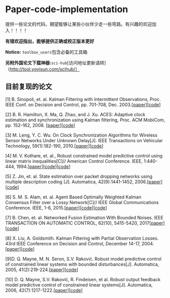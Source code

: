 # Paper-code-implementation

提供一些论文的代码，期望能够让某些小伙伴少走一些弯路。有兴趣的欢迎加入！！！！

**有错欢迎指出，能够提供正确或校正版本更好**

**Notice:** `toolbox_users`包含必备的工具箱

**另附外国论文下载神器:**`sci-hub`[访问地址更新请转]（http://tool.yovisun.com/scihub/）

## 目前复现的论文
[1] B. Sinopoli, et. al. Kalman Filtering with Intermittent Observations, Proc. IEEE Conf. on Decision and Control, pp. 701-708, Dec. 2003.\[[paper](./Kalman%20Filtering/Kalman_filtering_with_intermittent_observations.pdf)\]\[[code](./Kalman%20Filtering/intermittent_A.m)\]

[2] B. R. Hamilton, X. Ma, Q. Zhao, and J. Xu. ACES: Adaptive clock estimation and synchronization using Kalman filtering, Proc. ACM MobiCom, pp. 152–162, 2008. \[[paper](./Clock%20synchronization/ACES_adaptive_clock_estimation_and_synchronization_using_Kalman_filtering.pdf)\]\[[code](./Clock%20synchronization/ACES.m)\]

[3] M. Leng, Y. C. Wu. On Clock Synchronization Algorithms for Wireless Sensor Networks Under Unknown Delay[J]. IEEE Transactions on Vehicular Technology, 59(1):182-190, 2010.\[[paper](./Clock%20synchronization/On_Clock_Synchronization_Algorithms_for_Wireless_Sensor_Networks_Under_Unknown_Delay.pdf)\]\[[code](./Clock%20synchronization/clock_synchronize_algorithm.m)\]

[4] M. V. Kothare, et. al., Robust constrained model predictive control using linear matrix inequalities[C]// American Control Conference. IEEE, 1:440-444, 1994.\[[paper](./Mode%20Predictive%20Control(MPC)/Robust_Constrained_Model_Predictive_Control_using_Linear_Matrix_Inequalities.pdf)\]\[[code](./Mode%20Predictive%20Control(MPC)/benchmark_problems_polytope.m)\]\[[code](./Mode%20Predictive%20Control(MPC)/RMCP_LMI_polytope.m)\]

[5] Z. Jin, et. al. State estimation over packet dropping networks using multiple description coding [J]. Automatica, 42(9):1441-1452, 2006.\[[paper](./Kalman%20Filtering/State_estimation_over_packet_dropping_networks_using_multiple_description_coding.pdf)\]\[[code](./Kalman%20Filtering/MD_code.m)\]

[6] S. M. S. Alam, et. al. Agent Based Optimally Weighted Kalman Consensus Filter over a Lossy Network[C]// IEEE Global Communications Conference. IEEE, 1-6, 2015.\[[paper](./Kalman%20Filtering/Agent_based_Optimally_Weighted_Kalman_Consensus_Filter_over_a_Lossy_Network.pdf)\]\[[code](./Kalman%20Filtering/AKCF.m)\]\[[code](./Kalman%20Filtering/AKCF_LN.m)\]

[7] B. Chen, et. al. Networked Fusion Estimation With Bounded Noises. IEEE TRANSACTION ON AUTOMATIC CONTROL, 62(10), 5415-5420, 2017\[[paper](./Fusion%20estimation/Networked%20Fusion%20Estimation%20With%20Bounded%20Noises.pdf)\]\[[code](./Fusion%20estimation/DFE.m)\]

[8] X. Liu, A. Goldsmith. Kalman Filtering with Partial Observation Losses. 43rd IEEE Conference on Decision and Control, December 14-17, 2004.\[[paper](./Kalman%20Filtering/Kalman%20Filtering%20with%20Partial%20Observation%20Losses.pdf)\]\[[code](./Kalman%20Filtering/Partial.m)\]

[9]D. Q. Mayne, M. N. Seron, S.V. Raković. Robust model predictive control of constrained linear systems with bounded disturbances[J]. Automatica, 2005, 41(2):219-224.\[[paper](Mode%20Predictive%20Control(MPC)\Robust%20model%20predictive%20control%20of%20constrained%20linear%20systems%20with%20bounded%20disturbances.pdf)\]\[[code](Mode%20Predictive%20Control(MPC)\RMPC_01.m)\]

[10] D. Q. Mayne, S.V. Raković, R. Findeisen, et al. Robust output feedback model predictive control of constrained linear systems[J]. Automatica, 2006, 42(7):1217-1222.\[[paper](Mode%20Predictive%20Control(MPC)\Robust%20output%20feedback%20model%20predictive%20control%20of%20constrained%20linear%20systems.pdf)\]\[[code](Mode%20Predictive%20Control(MPC)\RMPC_02.m)\]